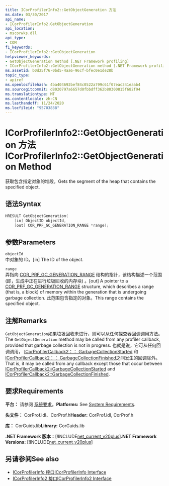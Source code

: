 ```yaml
---
title: ICorProfilerInfo2::GetObjectGeneration 方法
ms.date: 03/30/2017
api_name:
- ICorProfilerInfo2.GetObjectGeneration
api_location:
- mscorwks.dll
api_type:
- COM
f1_keywords:
- ICorProfilerInfo2::GetObjectGeneration
helpviewer_keywords:
- GetObjectGeneration method [.NET Framework profiling]
- ICorProfilerInfo2::GetObjectGeneration method [.NET Framework profiling]
ms.assetid: b0d25f76-0bd5-4aa6-96cf-bfec0e1de28b
topic_type:
- apiref
ms.openlocfilehash: 4ba404692bef84c0522a799c61f07eac341eaab4
ms.sourcegitcommit: d8020797a6657d0fbbdff362b80300815f682f94
ms.translationtype: MT
ms.contentlocale: zh-CN
ms.lasthandoff: 11/24/2020
ms.locfileid: "95703838"
---
```

# <a name="icorprofilerinfo2getobjectgeneration-method"></a><span data-ttu-id="2a63e-102">ICorProfilerInfo2::GetObjectGeneration 方法</span><span class="sxs-lookup"><span data-stu-id="2a63e-102">ICorProfilerInfo2::GetObjectGeneration Method</span></span>

<span data-ttu-id="2a63e-103">获取包含指定对象的堆段。</span><span class="sxs-lookup"><span data-stu-id="2a63e-103">Gets the segment of the heap that contains the specified object.</span></span>  
  
## <a name="syntax"></a><span data-ttu-id="2a63e-104">语法</span><span class="sxs-lookup"><span data-stu-id="2a63e-104">Syntax</span></span>  
  
```cpp  
HRESULT GetObjectGeneration(  
    [in] ObjectID objectId,  
    [out] COR_PRF_GC_GENERATION_RANGE *range);  
```  
  
## <a name="parameters"></a><span data-ttu-id="2a63e-105">参数</span><span class="sxs-lookup"><span data-stu-id="2a63e-105">Parameters</span></span>  

 `objectId`  
 <span data-ttu-id="2a63e-106">中对象的 ID。</span><span class="sxs-lookup"><span data-stu-id="2a63e-106">[in] The ID of the object.</span></span>  
  
 `range`  
 <span data-ttu-id="2a63e-107">弄指向 [COR_PRF_GC_GENERATION_RANGE](cor-prf-gc-generation-range-structure.md) 结构的指针，该结构描述一个范围 (即，生成中正在进行垃圾回收的内存块) 。</span><span class="sxs-lookup"><span data-stu-id="2a63e-107">[out] A pointer to a [COR_PRF_GC_GENERATION_RANGE](cor-prf-gc-generation-range-structure.md) structure, which describes a range (that is, a block) of memory within the generation that is undergoing garbage collection.</span></span> <span data-ttu-id="2a63e-108">此范围包含指定的对象。</span><span class="sxs-lookup"><span data-stu-id="2a63e-108">This range contains the specified object.</span></span>  
  
## <a name="remarks"></a><span data-ttu-id="2a63e-109">注解</span><span class="sxs-lookup"><span data-stu-id="2a63e-109">Remarks</span></span>  

 <span data-ttu-id="2a63e-110">`GetObjectGeneration`如果垃圾回收未进行，则可以从任何探查器回调调用方法。</span><span class="sxs-lookup"><span data-stu-id="2a63e-110">The `GetObjectGeneration` method may be called from any profiler callback, provided that garbage collection is not in progress.</span></span> <span data-ttu-id="2a63e-111">也就是说，它可从任何回调调用， [ICorProfilerCallback2：： GarbageCollectionStarted](icorprofilercallback2-garbagecollectionstarted-method.md) 和 [ICorProfilerCallback2：： GarbageCollectionFinished](icorprofilercallback2-garbagecollectionfinished-method.md)之间发生的回调除外。</span><span class="sxs-lookup"><span data-stu-id="2a63e-111">That is, it may be called from any callback except those that occur between [ICorProfilerCallback2::GarbageCollectionStarted](icorprofilercallback2-garbagecollectionstarted-method.md) and [ICorProfilerCallback2::GarbageCollectionFinished](icorprofilercallback2-garbagecollectionfinished-method.md).</span></span>  
  
## <a name="requirements"></a><span data-ttu-id="2a63e-112">要求</span><span class="sxs-lookup"><span data-stu-id="2a63e-112">Requirements</span></span>  

 <span data-ttu-id="2a63e-113">**平台：** 请参阅 [系统要求](../../get-started/system-requirements.md)。</span><span class="sxs-lookup"><span data-stu-id="2a63e-113">**Platforms:** See [System Requirements](../../get-started/system-requirements.md).</span></span>  
  
 <span data-ttu-id="2a63e-114">**头文件：** CorProf.idl、CorProf.h</span><span class="sxs-lookup"><span data-stu-id="2a63e-114">**Header:** CorProf.idl, CorProf.h</span></span>  
  
 <span data-ttu-id="2a63e-115">**库：** CorGuids.lib</span><span class="sxs-lookup"><span data-stu-id="2a63e-115">**Library:** CorGuids.lib</span></span>  
  
 <span data-ttu-id="2a63e-116">**.NET Framework 版本：**[!INCLUDE[net_current_v20plus](../../../../includes/net-current-v20plus-md.md)]</span><span class="sxs-lookup"><span data-stu-id="2a63e-116">**.NET Framework Versions:** [!INCLUDE[net_current_v20plus](../../../../includes/net-current-v20plus-md.md)]</span></span>  
  
## <a name="see-also"></a><span data-ttu-id="2a63e-117">另请参阅</span><span class="sxs-lookup"><span data-stu-id="2a63e-117">See also</span></span>

- [<span data-ttu-id="2a63e-118">ICorProfilerInfo 接口</span><span class="sxs-lookup"><span data-stu-id="2a63e-118">ICorProfilerInfo Interface</span></span>](icorprofilerinfo-interface.md)
- [<span data-ttu-id="2a63e-119">ICorProfilerInfo2 接口</span><span class="sxs-lookup"><span data-stu-id="2a63e-119">ICorProfilerInfo2 Interface</span></span>](icorprofilerinfo2-interface.md)
